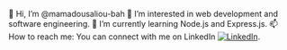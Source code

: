 👋 Hi, I’m @mamadousaliou-bah
👀 I’m interested in web development and software engineering.
🌱 I’m currently learning Node.js and Express.js.
📫 How to reach me: You can connect with me on LinkedIn [![LinkedIn](https://img.shields.io/badge/Made%20with-discord.js-1f425f.svg)](https://www.linkedin.com/in/mamadou-bah-1540a9233/).
